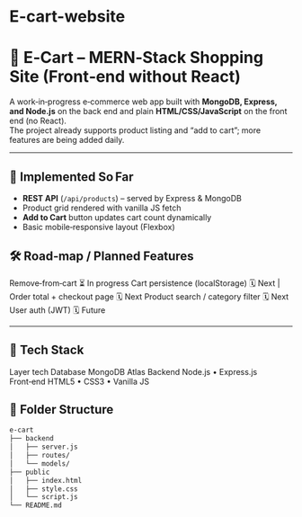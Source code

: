 # E-cart-website
# 🛒 E‑Cart – MERN‑Stack Shopping Site (Front‑end without React)

A work‑in‑progress e‑commerce web app built with **MongoDB, Express, and Node.js** on the back end and plain **HTML/CSS/JavaScript** on the front end (no React).  
The project already supports product listing and “add to cart”; more features are being added daily.

---

## 🚀 Implemented So Far
- **REST API** (`/api/products`) – served by Express & MongoDB
- Product grid rendered with vanilla JS fetch
- **Add to Cart** button updates cart count dynamically
- Basic mobile‑responsive layout (Flexbox)

## 🛠️ Road‑map / Planned Features

Remove‑from‑cart     ⏳ In progress
Cart persistence (localStorage) 🗓️ Next |
Order total + checkout page 🗓️ Next 
Product search / category filter 🗓️ Next 
User auth (JWT)       🗓️ Future 

---

## 🧰 Tech Stack
Layer       tech 
Database    MongoDB Atlas 
Backend     Node.js • Express.js 
Front‑end   HTML5 • CSS3 • Vanilla JS 


## 📂 Folder Structure
```bash
e‑cart
├── backend
│   ├── server.js
│   ├── routes/
│   └── models/
├── public
│   ├── index.html
│   ├── style.css
│   └── script.js
└── README.md
